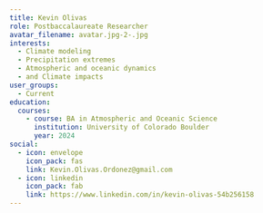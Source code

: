 ```yaml
---
title: Kevin Olivas
role: Postbaccalaureate Researcher
avatar_filename: avatar.jpg-2-.jpg
interests:
  - Climate modeling
  - Precipitation extremes
  - Atmospheric and oceanic dynamics
  - and Climate impacts
user_groups:
  - Current
education:
  courses:
    - course: BA in Atmospheric and Oceanic Science
      institution: University of Colorado Boulder
      year: 2024
social:
  - icon: envelope
    icon_pack: fas
    link: Kevin.Olivas.Ordonez@gmail.com
  - icon: linkedin
    icon_pack: fab
    link: https://www.linkedin.com/in/kevin-olivas-54b256158
---
```

